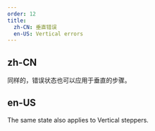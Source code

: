 ```yaml
---
order: 12
title:
  zh-CN: 垂直错误
  en-US: Vertical errors
---
```


## zh-CN

同样的，错误状态也可以应用于垂直的步骤。

## en-US

The same state also applies to Vertical steppers.
